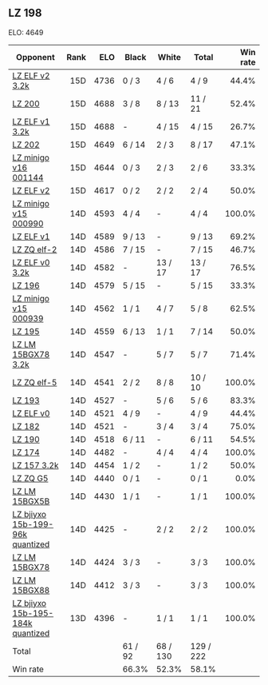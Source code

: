 ## LZ 198 ##

ELO: 4649

Opponent | Rank | ELO | Black | White | Total | Win rate
---------|-----:|----:|-------|-------|-------|-------:
[LZ ELF v2 3.2k](LZ%20ELF%20v2%203.2k.md) | 15D | 4736 | 0 / 3 | 4 / 6 | 4 / 9 | 44.4%
[LZ 200](LZ%20200.md) | 15D | 4688 | 3 / 8 | 8 / 13 | 11 / 21 | 52.4%
[LZ ELF v1 3.2k](LZ%20ELF%20v1%203.2k.md) | 15D | 4688 | - | 4 / 15 | 4 / 15 | 26.7%
[LZ 202](LZ%20202.md) | 15D | 4649 | 6 / 14 | 2 / 3 | 8 / 17 | 47.1%
[LZ minigo v16 001144](LZ%20minigo%20v16%20001144.md) | 15D | 4644 | 0 / 3 | 2 / 3 | 2 / 6 | 33.3%
[LZ ELF v2](LZ%20ELF%20v2.md) | 15D | 4617 | 0 / 2 | 2 / 2 | 2 / 4 | 50.0%
[LZ minigo v15 000990](LZ%20minigo%20v15%20000990.md) | 14D | 4593 | 4 / 4 | - | 4 / 4 | 100.0%
[LZ ELF v1](LZ%20ELF%20v1.md) | 14D | 4589 | 9 / 13 | - | 9 / 13 | 69.2%
[LZ ZQ elf-2](LZ%20ZQ%20elf-2.md) | 14D | 4586 | 7 / 15 | - | 7 / 15 | 46.7%
[LZ ELF v0 3.2k](LZ%20ELF%20v0%203.2k.md) | 14D | 4582 | - | 13 / 17 | 13 / 17 | 76.5%
[LZ 196](LZ%20196.md) | 14D | 4579 | 5 / 15 | - | 5 / 15 | 33.3%
[LZ minigo v15 000939](LZ%20minigo%20v15%20000939.md) | 14D | 4562 | 1 / 1 | 4 / 7 | 5 / 8 | 62.5%
[LZ 195](LZ%20195.md) | 14D | 4559 | 6 / 13 | 1 / 1 | 7 / 14 | 50.0%
[LZ LM 15BGX78 3.2k](LZ%20LM%2015BGX78%203.2k.md) | 14D | 4547 | - | 5 / 7 | 5 / 7 | 71.4%
[LZ ZQ elf-5](LZ%20ZQ%20elf-5.md) | 14D | 4541 | 2 / 2 | 8 / 8 | 10 / 10 | 100.0%
[LZ 193](LZ%20193.md) | 14D | 4527 | - | 5 / 6 | 5 / 6 | 83.3%
[LZ ELF v0](LZ%20ELF%20v0.md) | 14D | 4521 | 4 / 9 | - | 4 / 9 | 44.4%
[LZ 182](LZ%20182.md) | 14D | 4521 | - | 3 / 4 | 3 / 4 | 75.0%
[LZ 190](LZ%20190.md) | 14D | 4518 | 6 / 11 | - | 6 / 11 | 54.5%
[LZ 174](LZ%20174.md) | 14D | 4482 | - | 4 / 4 | 4 / 4 | 100.0%
[LZ 157 3.2k](LZ%20157%203.2k.md) | 14D | 4454 | 1 / 2 | - | 1 / 2 | 50.0%
[LZ ZQ G5](LZ%20ZQ%20G5.md) | 14D | 4440 | 0 / 1 | - | 0 / 1 | 0.0%
[LZ LM 15BGX5B](LZ%20LM%2015BGX5B.md) | 14D | 4430 | 1 / 1 | - | 1 / 1 | 100.0%
[LZ bjiyxo 15b-199-96k quantized](LZ%20bjiyxo%2015b-199-96k%20quantized.md) | 14D | 4425 | - | 2 / 2 | 2 / 2 | 100.0%
[LZ LM 15BGX78](LZ%20LM%2015BGX78.md) | 14D | 4424 | 3 / 3 | - | 3 / 3 | 100.0%
[LZ LM 15BGX88](LZ%20LM%2015BGX88.md) | 14D | 4412 | 3 / 3 | - | 3 / 3 | 100.0%
[LZ bjiyxo 15b-195-184k quantized](LZ%20bjiyxo%2015b-195-184k%20quantized.md) | 13D | 4396 | - | 1 / 1 | 1 / 1 | 100.0%
Total | | | 61 / 92 | 68 / 130 | 129 / 222 | 
Win rate| | | 66.3% | 52.3% | 58.1% | 
